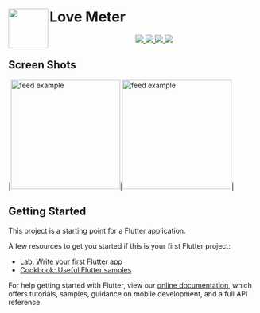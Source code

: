 # <img align="left" width="80px" src="https://user-images.githubusercontent.com/60619133/98633670-e2d21100-2347-11eb-813a-3abd4478bf1d.png" />Love Meter

<p align="center">
   <a href="https://github.com/Mufaddal5253110">
    <img src="https://img.shields.io/badge/Github-Mufaddal Shakir-black.svg?style=for-the-badge">
  </a>
  <a href="https://github.com/Mufaddal5253110/reflectly-like-loginpage-flutter/stargazers">
    <img src="https://img.shields.io/github/stars/Mufaddal5253110/Love_Meter.svg?style=for-the-badge">
  </a>
   <a href="https://rb.gy/r4yzzi">
    <img src="https://img.shields.io/badge/YouTube-ANDROREALM-red.svg?style=for-the-badge">
  </a>
     <a href="https://www.instagram.com/dshakir52/">
    <img src="https://img.shields.io/badge/Instagram-dshakir52-purple.svg?style=for-the-badge">
  </a>
 
</p>

## Screen Shots
|<img src="https://user-images.githubusercontent.com/60619133/98633824-3a707c80-2348-11eb-8142-3d80d25867f5.jpg" alt="feed example" width = "220">|<img src="https://user-images.githubusercontent.com/60619133/98633822-36dcf580-2348-11eb-8e33-a1687a390cc5.jpg" alt="feed example" width = "220">|


## Getting Started

This project is a starting point for a Flutter application.

A few resources to get you started if this is your first Flutter project:

- [Lab: Write your first Flutter app](https://flutter.dev/docs/get-started/codelab)
- [Cookbook: Useful Flutter samples](https://flutter.dev/docs/cookbook)

For help getting started with Flutter, view our
[online documentation](https://flutter.dev/docs), which offers tutorials,
samples, guidance on mobile development, and a full API reference.

